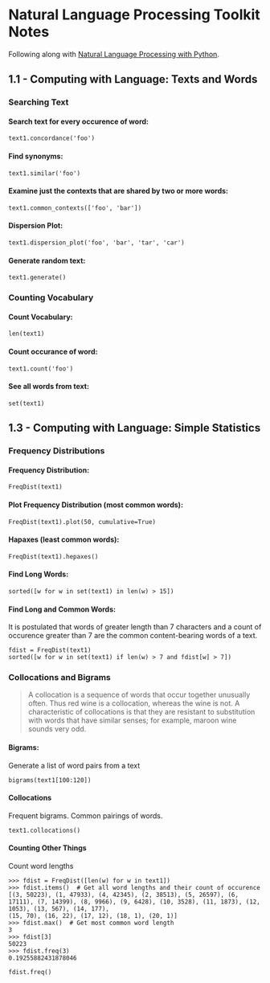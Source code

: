 # Natural Language Processing Toolkit Notes

Following along with [Natural Language Processing with Python](http://nltk.org/book/).

## 1.1 - Computing with Language: Texts and Words



### Searching Text

#### Search text for every occurence of word:

    text1.concordance('foo')

#### Find synonyms:

    text1.similar('foo')

#### Examine just the contexts that are shared by two or more words:

    text1.common_contexts(['foo', 'bar'])

#### Dispersion Plot:

    text1.dispersion_plot('foo', 'bar', 'tar', 'car')

#### Generate random text:

    text1.generate()



### Counting Vocabulary

#### Count Vocabulary:

    len(text1)

#### Count occurance of word:

    text1.count('foo')

#### See all words from text:

    set(text1)



## 1.3 - Computing with Language: Simple Statistics

### Frequency Distributions

#### Frequency Distribution:

    FreqDist(text1)

#### Plot Frequency Distribution (most common words):

    FreqDist(text1).plot(50, cumulative=True)

#### Hapaxes (least common words):

    FreqDist(text1).hepaxes()

#### Find Long Words:

    sorted([w for w in set(text1) in len(w) > 15])

#### Find Long and Common Words:
It is postulated that words of greater length than 7 characters and a count of occurence greater than 7 are the common content-bearing words of a text.

    fdist = FreqDist(text1)
    sorted([w for w in set(text1) if len(w) > 7 and fdist[w] > 7])

### Collocations and Bigrams

> A collocation is a sequence of words that occur together unusually often. Thus red wine is a collocation, whereas the wine is not. A characteristic of collocations is that they are resistant to substitution with words that have similar senses; for example, maroon wine sounds very odd.

#### Bigrams:

Generate a list of word pairs from a text

    bigrams(text1[100:120])

#### Collocations

Frequent bigrams.  Common pairings of words.

    text1.collocations()

#### Counting Other Things

Count word lengths

    >>> fdist = FreqDist([len(w) for w in text1])
    >>> fdist.items()  # Get all word lengths and their count of occurence
    [(3, 50223), (1, 47933), (4, 42345), (2, 38513), (5, 26597), (6, 17111), (7, 14399), (8, 9966), (9, 6428), (10, 3528), (11, 1873), (12, 1053), (13, 567), (14, 177),
    (15, 70), (16, 22), (17, 12), (18, 1), (20, 1)]
    >>> fdist.max()  # Get most common word length
    3
    >>> fdist[3]
    50223
    >>> fdist.freq(3)
    0.19255882431878046

    fdist.freq()

